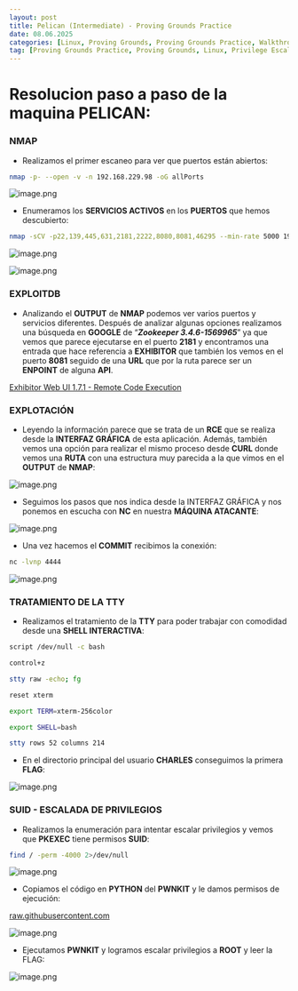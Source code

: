 ```yaml
---
layout: post
title: Pelican (Intermediate) - Proving Grounds Practice
date: 08.06.2025
categories: [Linux, Proving Grounds, Proving Grounds Practice, Walkthrough, OSCP, Tutorial]
tag: [Proving Grounds Practice, Proving Grounds, Linux, Privilege Escalation, PKEXEC, PWNKIT, Zookeeper 3.4.6-1569965, Zookeeper, Exhibitor, SUID, Intermediate]
---
```


 
# Resolucion paso a paso de la maquina PELICAN:  

  

### NMAP

- Realizamos el primer escaneo para ver que puertos están abiertos:

```bash
nmap -p- --open -v -n 192.168.229.98 -oG allPorts
```

![image.png](/assets/img/post-img/Pelican/image.png)
  


- Enumeramos los **SERVICIOS ACTIVOS** en los **PUERTOS** que hemos descubierto:

```bash
nmap -sCV -p22,139,445,631,2181,2222,8080,8081,46295 --min-rate 5000 192.168.229.98 -oN targeted
```

![image.png](/assets/img/post-img/Pelican/image%201.png)

![image.png](/assets/img/post-img/Pelican/image%202.png)
  


### EXPLOITDB

- Analizando el **OUTPUT** de **NMAP** podemos ver varios puertos y servicios diferentes. Después de analizar algunas opciones realizamos una búsqueda en **GOOGLE** de “***Zookeeper 3.4.6-1569965***” ya que vemos que parece ejecutarse en el puerto **2181** y encontramos una entrada que hace referencia a **EXHIBITOR** que también los vemos en el puerto **8081** seguido de una **URL** que por la ruta parece ser un **ENPOINT** de alguna **API**.
  


[Exhibitor Web UI 1.7.1 - Remote Code Execution](https://www.exploit-db.com/exploits/48654)
  


### EXPLOTACIÓN

- Leyendo la información parece que se trata de un **RCE** que se realiza desde la **INTERFAZ GRÁFICA** de esta aplicación. Además, también vemos una opción para realizar el mismo proceso desde **CURL** donde vemos una **RUTA** con una estructura muy parecida a la que vimos en el **OUTPUT** de **NMAP**:

![image.png](/assets/img/post-img/Pelican/image%203.png)
  


- Seguimos los pasos que nos indica desde la INTERFAZ GRÁFICA y nos ponemos en escucha con **NC** en nuestra **MÁQUINA ATACANTE**:

![image.png](/assets/img/post-img/Pelican/image%204.png)
  


- Una vez hacemos el **COMMIT** recibimos la conexión:

```bash
nc -lvnp 4444
```

![image.png](/assets/img/post-img/Pelican/image%205.png)
  


### TRATAMIENTO DE LA TTY

- Realizamos el tratamiento de la **TTY** para poder trabajar con comodidad desde una **SHELL INTERACTIVA**:

```bash
script /dev/null -c bash

control+z

stty raw -echo; fg

reset xterm

export TERM=xterm-256color

export SHELL=bash

stty rows 52 columns 214 
```
  


- En el directorio principal del usuario **CHARLES** conseguimos la primera **FLAG**:

![image.png](/assets/img/post-img/Pelican/image%206.png)
  


### SUID - ESCALADA DE PRIVILEGIOS

- Realizamos la enumeración para intentar escalar privilegios y vemos que **PKEXEC** tiene permisos **SUID**:

```bash
find / -perm -4000 2>/dev/null
```

![image.png](/assets/img/post-img/Pelican/image%207.png)
  


- Copiamos el código en **PYTHON** del **PWNKIT** y le damos permisos de ejecución:

[raw.githubusercontent.com](https://raw.githubusercontent.com/Almorabea/pkexec-exploit/refs/heads/main/CVE-2021-4034.py)

![image.png](/assets/img/post-img/Pelican/image%208.png)
  
  

- Ejecutamos **PWNKIT** y logramos escalar privilegios a **ROOT** y leer la FLAG:

![image.png](/assets/img/post-img/Pelican/image%209.png)